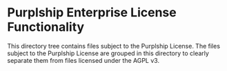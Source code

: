 # Purplship Enterprise License Functionality

This directory tree contains files subject to the Purplship License. The files subject to the Purplship License are grouped in this directory to clearly separate them from files licensed under the AGPL v3.
